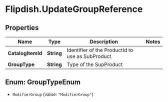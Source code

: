 # Flipdish.UpdateGroupReference

## Properties
Name | Type | Description | Notes
------------ | ------------- | ------------- | -------------
**CatalogItemId** | **String** | Identifier of the ProductId to use as SubProduct | 
**GroupType** | **String** | Type of the SupProduct | 


<a name="GroupTypeEnum"></a>
## Enum: GroupTypeEnum


* `ModifierGroup` (value: `"ModifierGroup"`)




